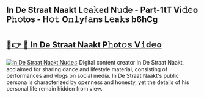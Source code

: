 ## In De Straat Naakt L𝚎a𝚔ed N𝚞𝚍e - Part-1tT Vi𝚍𝚎o P𝚑𝚘tos - H𝚘𝚝 O𝚗𝚕yf𝚊ns L𝚎a𝚔s b6hCg

# <h2><a href="http://kf33ua0.oniu.top/?m=In+De+Straat+Naakt">🔗👉 🔴 In De Straat Naakt P𝚑ot𝚘𝚜 V𝚒d𝚎o</a></h2>

[![In De Straat Naakt Nu𝚍e𝚜](https://i.imgur.com/0qMVB7G.gif)](http://kf33ua0.oniu.top/?m=In+De+Straat+Naakt)
Digital content creator In De Straat Naakt, acclaimed for sharing dance and lifestyle material, consisting of performances and vlogs on social media. In De Straat Naakt's public persona is characterized by openness and honesty, yet the details of his personal life remain hidden from view.  
